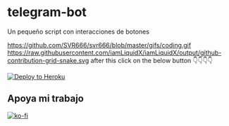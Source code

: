 # telegram-bot
Un pequeño script con interacciones de botones

https://github.com/SVR666/svr666/blob/master/gifs/coding.gif
https://raw.githubusercontent.com/iamLiquidX/iamLiquidX/output/github-contribution-grid-snake.svg
after this click on the below button 👇👇👇👇
<p><a href="https://heroku.com/deploy"> <img src="https://www.herokucdn.com/deploy/button.svg" alt="Deploy to Heroku" /></a></p>


## Apoya mi trabajo

[![ko-fi](https://www.ko-fi.com/img/githubbutton_sm.svg)](https://ko-fi.com/X8X51FNRV)
